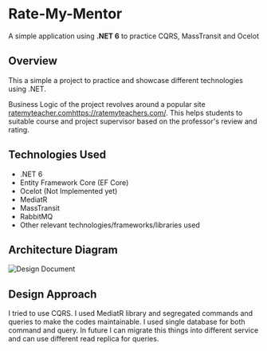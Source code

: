 # Rate-My-Mentor
A simple application using **.NET 6** to practice CQRS, MassTransit and Ocelot

## Overview
This a simple a project to practice and showcase different technologies using .NET.

Business Logic of the project revolves around a popular site [ratemyteacher.com](https://ratemyteachers.com/)https://ratemyteachers.com/. This helps students to suitable course and project supervisor based on the professor's review and rating.

## Technologies Used

- .NET 6
- Entity Framework Core (EF Core)
- Ocelot (Not Implemented yet)
- MediatR
- MassTransit
- RabbitMQ
- Other relevant technologies/frameworks/libraries used

## Architecture Diagram

![Design Document](https://github.com/nayeemahmed24/Find-Mentor/assets/42116405/20c88ed0-30e5-4a09-845b-f024e9118615)

## Design Approach
I tried to use CQRS. I used MediatR library and segregated commands and queries to make the codes maintainable. I used single database for both command and query. In future I can migrate this things into different service and can use different read replica for queries.

